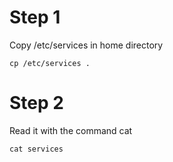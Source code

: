 # Step 1
Copy /etc/services in home directory
```
cp /etc/services .
```
# Step 2
Read it with the command cat
```
cat services
```
